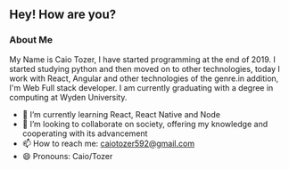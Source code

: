 ## Hey! How are you?

### About Me

My Name is Caio Tozer, I have started programming at the end of 2019. I started studying python and then moved on to other technologies, today I work with React, Angular and other technologies of the genre.in addition, I'm Web Full stack developer. I am currently graduating with a degree in computing at Wyden University.


- 🌱 I’m currently learning React, React Native and Node
- 👯 I’m looking to collaborate on society, offering my knowledge and cooperating with its advancement
- 📫 How to reach me: caiotozer592@gmail.com
- 😄 Pronouns: Caio/Tozer

